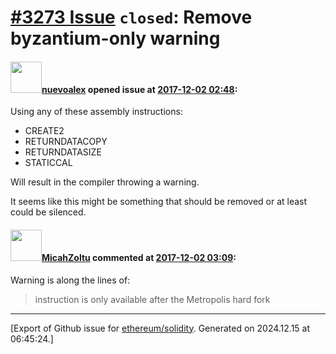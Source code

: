 # [\#3273 Issue](https://github.com/ethereum/solidity/issues/3273) `closed`: Remove byzantium-only warning

#### <img src="https://avatars.githubusercontent.com/u/3839700?v=4" width="50">[nuevoalex](https://github.com/nuevoalex) opened issue at [2017-12-02 02:48](https://github.com/ethereum/solidity/issues/3273):

Using any of these assembly instructions:

- CREATE2
- RETURNDATACOPY
- RETURNDATASIZE
- STATICCAL

Will result in the compiler throwing a warning.

It seems like this might be something that should be removed or at least could be silenced.

#### <img src="https://avatars.githubusercontent.com/u/886059?u=f80950ad1ba7341d064a5ccdf8eb5506c2ca96e8&v=4" width="50">[MicahZoltu](https://github.com/MicahZoltu) commented at [2017-12-02 03:09](https://github.com/ethereum/solidity/issues/3273#issuecomment-348663628):

Warning is along the lines of:
> instruction is only available after the Metropolis hard fork


-------------------------------------------------------------------------------



[Export of Github issue for [ethereum/solidity](https://github.com/ethereum/solidity). Generated on 2024.12.15 at 06:45:24.]
